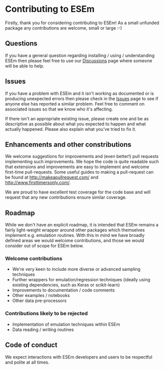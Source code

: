 # Contributing to ESEm

Firstly, thank you for considering contributing to ESEm! As a small unfunded package any contributions are welcome, small or large :-)

## Questions
If you have a general question regarding installing / using / understanding ESEm then please feel free to use our [Discussions](https://github.com/duncanwp/ESEm/discussions) page where someone will be able to help.

## Issues
If you have a problem with ESEm and it isn't working as documented or is producing unexpected errors then please check in the [Issues](https://github.com/duncanwp/ESEm/issues) page to see if anyone else has reported a similar problem. 
Feel free to comment on associated issues so that we know who it's affecting. 

If there isn't an appropriate existing issue, please create one and be as descriptive as possible about what you expected to happen and what actually happened. Please also explain what you've tried to fix it.

## Enhancements and other constributions 
We welcome suggestions for improvements and (even better!) pull requests implementing such improvements. 
We hope the code is quite readable such that extensions and improvements are easy to implement and welcome first-time pull-requests. 
Some useful guides to making a pull-request can be found at http://makeapullrequest.com/ and http://www.firsttimersonly.com/.

We are proud to have excellent test coverage for the code base and will request that any new contributions ensure similar coverage.

## Roadmap
While we don't have an explicit roadmap, it is intended that ESEm remains a fairly light-weight wrapper around other packages which themselves implement e.g. emulation routines.
With this in mind we have broadly defined areas we would welcome contributions, and those we would consider out of scope for ESEm below.

### Welcome contributions
 - We're very keen to include more diverse or advanced sampling techniques
 - Further wrappers for emulation/regression techniques (ideally using existing dependencies, such as Keras or scikit-learn)
 - Improvements to documentation / code comments
 - Other examples / notebooks
 - Other data pre-processors

### Contributions likely to be rejected
 - Implementation of emulation techniques within ESEm
 - Data reading / writing routines

## Code of conduct
We expect interactions with ESEm developers and users to be respectful and polite at all times. 

